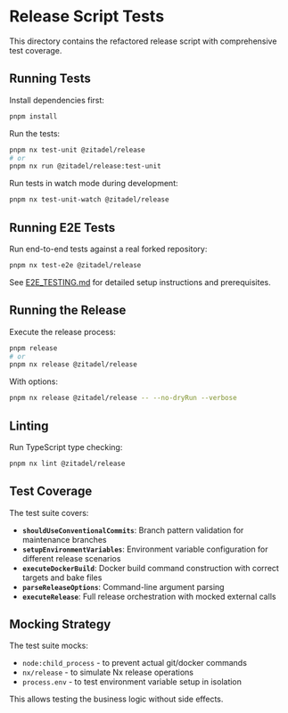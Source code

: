 # Release Script Tests

This directory contains the refactored release script with comprehensive test coverage.

## Running Tests

Install dependencies first:
```bash
pnpm install
```

Run the tests:
```bash
pnpm nx test-unit @zitadel/release
# or
pnpm nx run @zitadel/release:test-unit
```

Run tests in watch mode during development:
```bash
pnpm nx test-unit-watch @zitadel/release
```

## Running E2E Tests

Run end-to-end tests against a real forked repository:
```bash
pnpm nx test-e2e @zitadel/release
```

See [E2E_TESTING.md](./E2E_TESTING.md) for detailed setup instructions and prerequisites.

## Running the Release

Execute the release process:
```bash
pnpm release
# or
pnpm nx release @zitadel/release
```

With options:
```bash
pnpm nx release @zitadel/release -- --no-dryRun --verbose
```

## Linting

Run TypeScript type checking:
```bash
pnpm nx lint @zitadel/release
```

## Test Coverage

The test suite covers:

- **`shouldUseConventionalCommits`**: Branch pattern validation for maintenance branches
- **`setupEnvironmentVariables`**: Environment variable configuration for different release scenarios
- **`executeDockerBuild`**: Docker build command construction with correct targets and bake files
- **`parseReleaseOptions`**: Command-line argument parsing
- **`executeRelease`**: Full release orchestration with mocked external calls

## Mocking Strategy

The test suite mocks:
- `node:child_process` - to prevent actual git/docker commands
- `nx/release` - to simulate Nx release operations
- `process.env` - to test environment variable setup in isolation

This allows testing the business logic without side effects.
